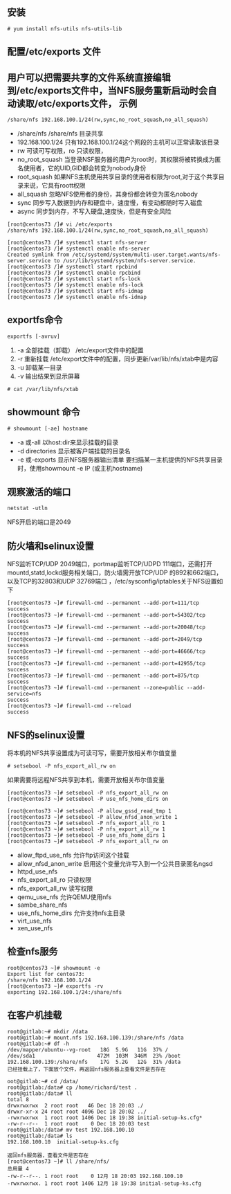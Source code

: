 安装
---
``` shell
# yum install nfs-utils nfs-utils-lib
```
配置/etc/exports 文件
---
用户可以把需要共享的文件系统直接编辑到/etc/exports文件中，当NFS服务重新启动时会自动读取/etc/exports文件，
示例
---
``` shell
/share/nfs 192.168.100.1/24(rw,sync,no_root_squash,no_all_squash)
```
- /share/nfs   /share/nfs 目录共享
- 192.168.100.1/24  只有192.168.100.1/24这个网段的主机可以正常读取该目录
- rw 可读可写权限，ro 只读权限，
- no_root_squash 当登录NSF服务器的用户为root时，其权限将被转换成为匿名使用者，它的UID,GID都会转变为nobody身份
- root_squash 如果NFS主机使用共享目录的使用者权限为root,对于这个共享目录来说，它具有roott权限
- all_squash 忽略NFS使用者的身份，其身份都会转变为匿名nobody
- sync 同步写入数据到内存和硬盘中，速度慢，有变动都随时写入磁盘
- async 同步到内存，不写入硬盘,速度快，但是有安全风险

``` shell
[root@centos73 /]# vi /etc/exports
/share/nfs 192.168.100.1/24(rw,sync,no_root_squash,no_all_squash)

[root@centos73 /]# systemctl start nfs-server
[root@centos73 /]# systemctl enable nfs-server
Created symlink from /etc/systemd/system/multi-user.target.wants/nfs-server.service to /usr/lib/systemd/system/nfs-server.service.
[root@centos73 /]# systemctl start rpcbind
[root@centos73 /]# systemctl enable rpcbind
[root@centos73 /]# systemctl start nfs-lock
[root@centos73 /]# systemctl enable nfs-lock
[root@centos73 /]# systemctl start nfs-idmap
[root@centos73 /]# systemctl enable nfs-idmap
```
exportfs命令
---
``` shell
exportfs [-avruv]
```
1. -a 全部挂载（卸载） /etc/export文件中的配置
2. -r 重新挂载 /etc/export文件中的配置，同步更新/var/lib/nfs/xtab中是内容
3. -u 卸载某一目录
4. -v 输出结果到显示屏幕

``` shell
# cat /var/lib/nfs/xtab
```
showmount 命令
---

``` shell
# showmount [-ae] hostname
```
- -a 或-all  以host:dir来显示挂载的目录
- -d directories 显示被客户端挂载的目录名
- -e 或-exports 显示NFS服务器输出清单
要扫描某一主机提供的NFS共享目录时，使用showmount -e IP (或主机hostname)

观察激活的端口
---
``` shell
netstat -utln
```
NFS开启的端口是2049

防火墙和selinux设置
---
NFS监听TCP/UDP 2049端口，portmap监听TCP/UDPD 111端口，还需打开mountd,statd,lockd服务相关端口，防火墙需开放TCP/UDP 的892和662端口，以及TCP的32803和UDP 32769端口 ，/etc/sysconfig/iptables关于NFS设置如下
``` shell
[root@centos73 ~]# firewall-cmd --permanent --add-port=111/tcp
success
[root@centos73 ~]# firewall-cmd --permanent --add-port=54302/tcp
success
[root@centos73 ~]# firewall-cmd --permanent --add-port=20048/tcp
success
[root@centos73 ~]# firewall-cmd --permanent --add-port=2049/tcp
success
[root@centos73 ~]# firewall-cmd --permanent --add-port=46666/tcp
success
[root@centos73 ~]# firewall-cmd --permanent --add-port=42955/tcp
success
[root@centos73 ~]# firewall-cmd --permanent --add-port=875/tcp
success
[root@centos73 ~]# firewall-cmd --permanent --zone=public --add-service=nfs
success
[root@centos73 ~]# firewall-cmd --reload
success
```
NFS的selinux设置
---
将本机的NFS共享设置成为可读可写，需要开放相关布尔值变量
``` shell
# setsebool -P nfs_export_all_rw on
```
如果需要将远程NFS共享到本机，需要开放相关布尔值变量
``` shell
[root@centos73 ~]# setsebool -P nfs_export_all_rw on
[root@centos73 ~]# setsebool -P use_nfs_home_dirs on

[root@centos73 ~]# setsebool -P allow_gssd_read_tmp 1
[root@centos73 ~]# setsebool -P allow_nfsd_anon_write 1
[root@centos73 ~]# setsebool -P nfs_export_all_ro 1
[root@centos73 ~]# setsebool -P nfs_export_all_rw 1
[root@centos73 ~]# setsebool -P use_nfs_home_dirs 1
[root@centos73 ~]# setsebool -P nfs_export_all_rw on
```
- allow_ftpd_use_nfs 允许ftp访问这个挂载
- allow_nfsd_anon_write 启用这个变量允许写入到一个公共目录匿名ngsd
- httpd_use_nfs
- nfs_export_all_ro  只读权限
- nfs_export_all_rw 读写权限
- qemu_use_nfs 允许QEMU使用nfs
- sambe_share_nfs
- use_nfs_home_dirs 允许支持nfs主目录
- virt_use_nfs
- xen_use_nfs

检查nfs服务
---
``` shell
root@centos73 ~]# showmount -e
Export list for centos73:
/share/nfs 192.168.100.1/24
[root@centos73 ~]# exportfs -rv
exporting 192.168.100.1/24:/share/nfs
```
在客户机挂载
---
``` shell
root@gitlab:~# mkdir /data
root@gitlab:~# mount.nfs 192.168.100.139:/share/nfs /data
root@gitlab:~# df -h
/dev/mapper/ubuntu--vg-root   18G  5.9G   11G  37% /
/dev/sda1                    472M  103M  346M  23% /boot
192.168.100.139:/share/nfs    17G  5.2G   12G  31% /data
已经挂载上了，下面放个文件，再返回nfs服务器上查看文件是否存在

oot@gitlab:~# cd /data/
root@gitlab:/data# cp /home/richard/test .
root@gitlab:/data# ll
total 8
drwxrwxrwx  2 root root   46 Dec 18 20:03 ./
drwxr-xr-x 24 root root 4096 Dec 18 20:02 ../
-rwxrwxrwx  1 root root 1406 Dec 18 19:38 initial-setup-ks.cfg*
-rw-r--r--  1 root root    0 Dec 18 20:03 test
root@gitlab:/data# mv test 192.168.100.10
root@gitlab:/data# ls
192.168.100.10  initial-setup-ks.cfg

返回nfs服务器，查看文件是否存在
[root@centos73 ~]# ll /share/nfs/
总用量 4
-rw-r--r--. 1 root root    0 12月 18 20:03 192.168.100.10
-rwxrwxrwx. 1 root root 1406 12月 18 19:38 initial-setup-ks.cfg
```
